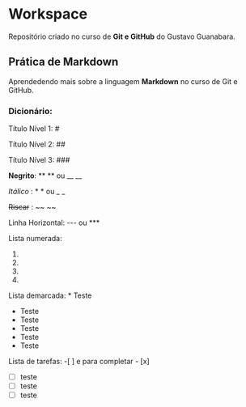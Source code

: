 # Workspace 
 Repositório criado no curso de **Git e GitHub** do Gustavo Guanabara.

## Prática de Markdown
Aprendedendo mais sobre a linguagem **Markdown** no curso de Git e GitHub.

### Dicionário:
Título Nível 1: #

Título Nível 2: ##

Título Nível 3: ###

**Negrito**: ** ** ou __ __

*Itálico*  : * * ou _ _ 

~~Riscar~~ : ~~ ~~

Linha Horizontal: --- ou ***

Lista numerada: 

1. 
2.
 3. 
3.

Lista demarcada: * Teste

* Teste 
* Teste
 * Teste 
* Teste
* Teste

Lista de tarefas: -[ ] e para completar - [x]
- [ ] teste
- [ ] teste
- [ ] teste
